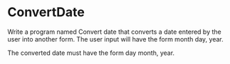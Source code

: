 # ConvertDate


Write a program named Convert date that converts a date entered by the user into another form. The user input will have the form
month day, year.

The converted date must have the form day month, year.
